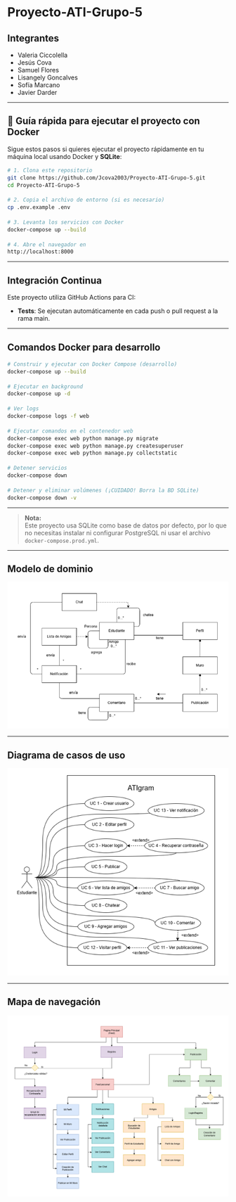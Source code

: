 # Proyecto-ATI-Grupo-5
## Integrantes
* Valeria Ciccolella
* Jesús Cova
* Samuel Flores
* Lisangely Goncalves
* Sofía Marcano
* Javier Darder

---

## 🚀 Guía rápida para ejecutar el proyecto con Docker

Sigue estos pasos si quieres ejecutar el proyecto rápidamente en tu máquina local usando Docker y **SQLite**:

```bash
# 1. Clona este repositorio
git clone https://github.com/Jcova2003/Proyecto-ATI-Grupo-5.git
cd Proyecto-ATI-Grupo-5

# 2. Copia el archivo de entorno (si es necesario)
cp .env.example .env

# 3. Levanta los servicios con Docker
docker-compose up --build

# 4. Abre el navegador en
http://localhost:8000
```

---

## Integración Continua

Este proyecto utiliza GitHub Actions para CI:

- **Tests**: Se ejecutan automáticamente en cada push o pull request a la rama main.

---

## Comandos Docker para desarrollo

```bash
# Construir y ejecutar con Docker Compose (desarrollo)
docker-compose up --build

# Ejecutar en background
docker-compose up -d

# Ver logs
docker-compose logs -f web

# Ejecutar comandos en el contenedor web
docker-compose exec web python manage.py migrate
docker-compose exec web python manage.py createsuperuser
docker-compose exec web python manage.py collectstatic

# Detener servicios
docker-compose down

# Detener y eliminar volúmenes (¡CUIDADO! Borra la BD SQLite)
docker-compose down -v
```

---

> **Nota:**  
> Este proyecto usa SQLite como base de datos por defecto, por lo que no necesitas instalar ni configurar PostgreSQL ni usar el archivo `docker-compose.prod.yml`.


---

## Modelo de dominio
![Diagrama de modelo de dominio](/doc/ModeloDominio.png)

---
## Diagrama de casos de uso
![Diagrama de casos de uso](/doc/DiagramaCasoUso.png)

---
## Mapa de navegación
![Mapa de navegación](/doc/NavigationMap.png)
